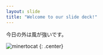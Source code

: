 ```yaml
---
layout: slide
title: "Welcome to our slide deck!"
---
```


今日の外は風が強いです。

![minertocat](https://octodex.github.com/images/minertocat.png)
{: .center}
